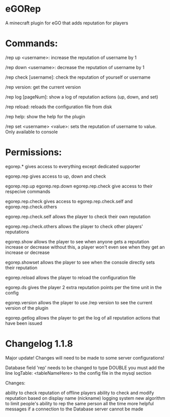 eGORep
======

A minecraft plugin for eGO that adds reputation for players



Commands:
===

/rep up \<username\>: increase the reputation of username by 1

/rep down \<username\>: decrease the reputation of username by 1

/rep check [username]: check the reputation of yourself or username

/rep version: get the current version

/rep log [pageNum]: show a log of reputation actions (up, down, and set)

/rep reload: reloads the configuration file from disk

/rep help: show the help for the plugin

/rep set \<username\> \<value\>: sets the reputation of username to value. Only available to console


Permissions:
===

egorep.*
gives access to everything except dedicated supporter

egorep.rep
gives access to up, down and check

egorep.rep.up
egorep.rep.down
egorep.rep.check
give access to their respecive commands

egorep.rep.check
gives access to egorep.rep.check.self and egorep.rep.check.others

egorep.rep.check.self
allows the player to check their own reputation

egorep.rep.check.others
allows the player to check other players' reputations

egorep.show
allows the player to see when anyone gets a reputation increase or decrease
without this, a player won't even see when they get an increase or decrease

egorep.showset
allows the player to see when the console directly sets their reputation

egorep.reload
allows the player to reload the configuration file

egorep.ds
gives the player 2 extra reputation points per the time unit in the config

egorep.version
allows the player to use /rep version to see the current version of the plugin

egorep.getlog
allows the player to get the log of all reputation actions that have been issued


Changelog 1.1.8
===

Major update! Changes will need to be made to some server configurations!

Database field 'rep' needs to be changed to type DOUBLE
you must add the line
logTable: \<tableNameHere\>
to the config file in the mysql section


Changes:

ability to check reputation of offline players
ability to check and modify reputation based on display name (nickname)
logging system
new algorithm to limit people's ability to rep the same person all the time
more helpful messages if a connection to the Database server cannot be made